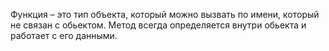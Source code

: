Функция – это тип объекта, который можно вызвать по имени, который не связан с обьектом.
Метод всегда определяется внутри обьекта и работает с его данными.